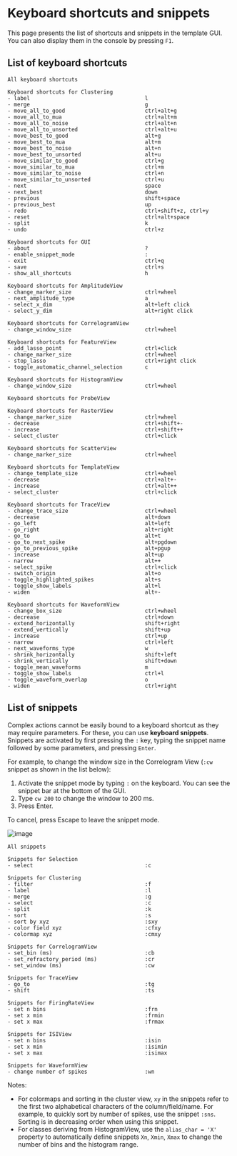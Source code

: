 # Keyboard shortcuts and snippets

This page presents the list of shortcuts and snippets in the template GUI. You can also display them in the console by pressing `F1`.


## List of keyboard shortcuts

```text
All keyboard shortcuts

Keyboard shortcuts for Clustering
- label                                    l
- merge                                    g
- move_all_to_good                         ctrl+alt+g
- move_all_to_mua                          ctrl+alt+m
- move_all_to_noise                        ctrl+alt+n
- move_all_to_unsorted                     ctrl+alt+u
- move_best_to_good                        alt+g
- move_best_to_mua                         alt+m
- move_best_to_noise                       alt+n
- move_best_to_unsorted                    alt+u
- move_similar_to_good                     ctrl+g
- move_similar_to_mua                      ctrl+m
- move_similar_to_noise                    ctrl+n
- move_similar_to_unsorted                 ctrl+u
- next                                     space
- next_best                                down
- previous                                 shift+space
- previous_best                            up
- redo                                     ctrl+shift+z, ctrl+y
- reset                                    ctrl+alt+space
- split                                    k
- undo                                     ctrl+z

Keyboard shortcuts for GUI
- about                                    ?
- enable_snippet_mode                      :
- exit                                     ctrl+q
- save                                     ctrl+s
- show_all_shortcuts                       h

Keyboard shortcuts for AmplitudeView
- change_marker_size                       ctrl+wheel
- next_amplitude_type                      a
- select_x_dim                             alt+left click
- select_y_dim                             alt+right click

Keyboard shortcuts for CorrelogramView
- change_window_size                       ctrl+wheel

Keyboard shortcuts for FeatureView
- add_lasso_point                          ctrl+click
- change_marker_size                       ctrl+wheel
- stop_lasso                               ctrl+right click
- toggle_automatic_channel_selection       c

Keyboard shortcuts for HistogramView
- change_window_size                       ctrl+wheel

Keyboard shortcuts for ProbeView

Keyboard shortcuts for RasterView
- change_marker_size                       ctrl+wheel
- decrease                                 ctrl+shift+-
- increase                                 ctrl+shift++
- select_cluster                           ctrl+click

Keyboard shortcuts for ScatterView
- change_marker_size                       ctrl+wheel

Keyboard shortcuts for TemplateView
- change_template_size                     ctrl+wheel
- decrease                                 ctrl+alt+-
- increase                                 ctrl+alt++
- select_cluster                           ctrl+click

Keyboard shortcuts for TraceView
- change_trace_size                        ctrl+wheel
- decrease                                 alt+down
- go_left                                  alt+left
- go_right                                 alt+right
- go_to                                    alt+t
- go_to_next_spike                         alt+pgdown
- go_to_previous_spike                     alt+pgup
- increase                                 alt+up
- narrow                                   alt++
- select_spike                             ctrl+click
- switch_origin                            alt+o
- toggle_highlighted_spikes                alt+s
- toggle_show_labels                       alt+l
- widen                                    alt+-

Keyboard shortcuts for WaveformView
- change_box_size                          ctrl+wheel
- decrease                                 ctrl+down
- extend_horizontally                      shift+right
- extend_vertically                        shift+up
- increase                                 ctrl+up
- narrow                                   ctrl+left
- next_waveforms_type                      w
- shrink_horizontally                      shift+left
- shrink_vertically                        shift+down
- toggle_mean_waveforms                    m
- toggle_show_labels                       ctrl+l
- toggle_waveform_overlap                  o
- widen                                    ctrl+right

```

## List of snippets

Complex actions cannot be easily bound to a keyboard shortcut as they may require parameters. For these, you can use **keyboard snippets**. Snippets are activated by first pressing the `:` key, typing the snippet name followed by some parameters, and pressing `Enter`.

For example, to change the window size in the Correlogram View (`:cw` snippet as shown in the list below):

1. Activate the snippet mode by typing `:` on the keyboard. You can see the snippet bar at the bottom of the GUI.
2. Type `cw 200` to change the window to 200 ms.
3. Press Enter.

To cancel, press Escape to leave the snippet mode.

![image](https://user-images.githubusercontent.com/1942359/58952151-3cb5cb00-8793-11e9-9ace-f941891448dc.png)


```text
All snippets

Snippets for Selection
- select                                   :c

Snippets for Clustering
- filter                                   :f
- label                                    :l
- merge                                    :g
- select                                   :c
- split                                    :k
- sort                                     :s
- sort by xyz                              :sxy
- color field xyz                          :cfxy
- colormap xyz                             :cmxy

Snippets for CorrelogramView
- set_bin (ms)                             :cb
- set_refractory_period (ms)               :cr
- set_window (ms)                          :cw

Snippets for TraceView
- go_to                                    :tg
- shift                                    :ts

Snippets for FiringRateView
- set n bins                               :frn
- set x min                                :frmin
- set x max                                :frmax

Snippets for ISIView
- set n bins                               :isin
- set x min                                :isimin
- set x max                                :isimax

Snippets for WaveformView
- change number of spikes                  :wn

```

Notes:

* For colormaps and sorting in the cluster view, `xy` in the snippets refer to the first two alphabetical characters of the column/field/name. For example, to quickly sort by number of spikes, use the snippet `:sns`. Sorting is in decreasing order when using this snippet.
* For classes deriving from HistogramView, use the `alias_char = 'X'` property to automatically define snippets `Xn`, `Xmin`, `Xmax` to change the number of bins and the histogram range.
